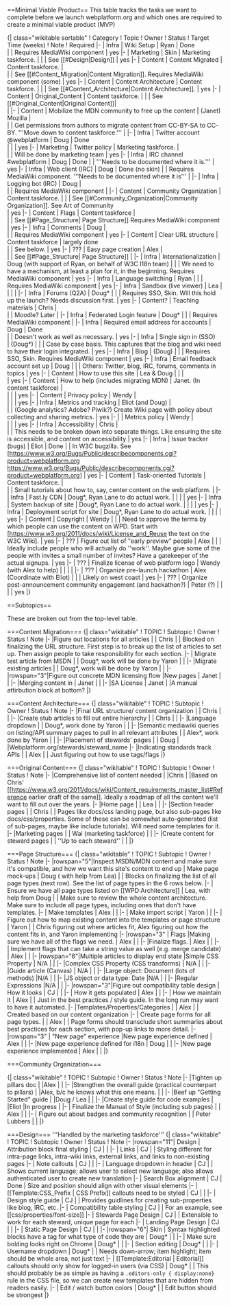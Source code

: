 ==Minimal Viable Product==
This table tracks the tasks we want to complete before we launch webplatform.org and which ones are required to create a minimal viable product (MVP) 

{| class="wikitable sortable"
! Category
! Topic
! Owner
! Status
! Target Time (weeks)
! Note
! Required 
|-
| Infra
| Wiki Setup
| Ryan
| Done                                         
| 
| Requires MediaWiki component
| yes
|-
| Marketing
| Skin
| Marketing taskforce. 
| 
| 
| See [[#Design|Design]]
| yes
|-
| Content
| Content Migrated
| Content taskforce. 
| 	
| 
| See [[#Content_Migration|Content Migration]]. Requires MediaWiki component (some) 
| yes
|-
| Content
| Content Architecture
| Content taskforce. 
|
|
| See [[#Content_Architecture|Content Architecture]].
| yes
|-
| Content
| Original_Content
| Content taskforce. 
| 
|
| See [[#Original_Content|Original Content]]| 	 
|
|-
| Content
| Mobilize the MDN community to free up the content
| (Janet) Mozilla
| 	
| 
| Get permissions from authors to migrate content from CC-BY-SA to CC-BY. '''Move down to content taskforce.'''
|
|-
| Infra
| Twitter account @webplatform
| Doug
| Done	
| 
| 
| yes
|-
| Marketing
| Twitter policy 
| Marketing taskforce.
| 	
| 
| Will be done by marketing team
| yes
|-
| Infra
| IRC channel #webplatform
| Doug
| Done
| 
| '''Needs to be documented where it is.'''
| yes
|-
| Infra
| Web client (IRC)
| Doug 
| Done (no skin)
| 
| Requires MediaWiki component. '''Needs to be documented where it is'''
| 
|-
| Infra
| Logging bot (IRC)
| Doug
| 	
| 
| Requires MediaWiki component
| 
|-
| Content
| Community Organization
| Content taskforce. 
| 
| 
| See [[#Community_Organization|Community Organization]]. See Art of Community	
| yes
|-
| Content
| Flags
| Content taskforce
| 	
| 
| See [[#Page_Structure| Page Structure]] Requires MediaWiki component
| yes
|-
| Infra
| Comments
| Doug
| 	
| 
| Requires MediaWiki component
| yes
|-
| Content
| Clear URL structure
| Content taskforce
| largely done	
| 
| See below.
| yes
|-
| ???
| Easy page creation
| Alex
| 	
| 
| See [[#Page_Structure| Page Structure]]
| 
|-
| Infra
| Internationalization
| Doug (with support of Ryan, on behalf of W3C I18n team)
| 
| 
| We need to have a mechanism, at least a plan for it, in the beginning. Requires MediaWiki component
| yes
|-
| Infra
| Language switching
| Ryan
| 
| 
| Requires MediaWiki component
| yes
|-
| Infra
| Sandbox (live viewer)
| Lea
| 	
| 
| 
| 
|-
| Infra
| Forums (Q2A)
| Doug*
| 
| 
| Requires SSO, Skin. Will this hold up the launch?  Needs discussion first.
| yes
|-
| Content?
| Teaching materials
| Chris
| 	
| 
| Moodle? Later
| 
|-
| Infra
| Federated Login feature
| Doug*
| 
| 
| Requires MediaWiki component
| 
|-
| Infra
| Required email address for accounts
| Doug
| Done	
| 
| Doesn't work as well as necessary.
| yes
|-
| Infra
| Single sign in (SSO)	
| (Doug*)
| 
| 
| Case by case basis. This captures that the blog and wiki need to have their login integrated.
| yes
|-
| Infra
| Blog
| (Doug)
| 
| 
| Requires SSO, Skin. Requires MediaWiki component
| yes
|-
| Infra
| Email feedback account set up
| Doug
|
| 
| Others: Twitter, blog, IRC, forums, comments in topics
| yes
|-
| Content
| How to use this site
| Lea & Doug
| 
| 
| 	
| yes
|-
| Content
| How to help (includes migrating MDN)
| Janet. (In content taskforce)
| 	
| 
| 
| yes
|-
| Content
| Privacy policy
| Wendy
| 	
| 
| 
| yes
|-
| Infra
| Metrics and tracking 
| Eliot (and Doug)
| 	
| 
| (Google analytics? Adobe? Piwik?) Create Wiki page with policy about collecting and sharing metrics.
| yes
|-
| 
| Metrics policy
| Wendy
| 	
| 
| 
| yes
|-
| Infra
| Accessibility
| Chris
| 	
| 
| This needs to be broken down into separate things. Like ensuring the site is accessible, and content on accessibility
| yes
|-
| Infra
| Issue tracker (bugs)
| Eliot
| Done
| 
| In W3C bugzilla. See [https://www.w3.org/Bugs/Public/describecomponents.cgi?product=webplatform.org https://www.w3.org/Bugs/Public/describecomponents.cgi?product=webplatform.org]
| yes
|-
| Content
| Task-oriented Tutorials
| Content taskforce.
| 	
| 
| Small tutorials about how to, say, center content on the web platform.
| 
|-
| Infra
| Fast.ly CDN
| Doug*, Ryan Lane to do actual work.
| 
| 
| 
| yes
|-
| Infra
| System backup of site
| Doug*, Ryan Lane to do actual work.
| 
| 
| 
| yes
|-
| Infra
| Deployment script for site
| Doug*, Ryan Lane to do actual work.
| 
| 
| 
| yes
|-
| Content
| Copyright
| Wendy
| 
| 
| Need to approve the terms by which people can use the content on WPD. Start with [https://www.w3.org/2011/docs/wiki/License_and_Reuse the text on the W3C Wiki].
| yes
|-
| ???
| Figure out list of "early preview" people
| Alex
|
|
| Ideally include people who will actually do ''work''. Maybe give some of the people with invites a small number of invites? Have a gatekeeper of the actual signups.
| yes
|-
| ???
| Finalize license of web platform logo
| Wendy (with Alex to help)
|
|
| 
|
|-
| ???
| Organize pre-launch hackathon
| Alex (Coordinate with Eliot)
|
|
| Likely on west coast
|  yes
|-
| ???
| Organize post-announcement community engagement (and hackathon?)
| Peter (?)
|
|
| 
|  yes
|}

==Subtopics==

These are broken out from the top-level table.




===Content Migration===
{| class="wikitable"
! TOPIC
! Subtopic
! Owner
! Status
! Note
|-
|Figure out locations for all articles
|
| Chris
|
| Blocked on finalizing the URL structure. First step is to break up the list of articles to set up. Then assign people to take responsibility for each section.
|-
| Migrate test article from MSDN
|
| Doug*, work will be done by Yaron 
|
| 
|-
|Migrate existing articles
|
| Doug*, work will be done by Yaron
|
|
|-
|rowspan="3"|Figure out concrete MDN licensing flow
|New pages
| Janet
|
|
|-
|Merging content in
| Janet
|
|
|-
|SA License
| Janet
|
|A manual attirbution block at bottom?
|}

===Content Architecture===
{| class="wikitable"
! TOPIC
! Subtopic
! Owner
! Status
! Note
|-
|Final URL structure/ content organization
|
| Chris
|
|
|-
|Create stub articles to fill out entire hierarchy
|
| Chris
|
|
|-
|Language dropdown
|
| Doug*, work done by Yaron
|
|
|-
|Semantic mediawiki queries on listing/API summary pages to pull in all relevant attributes
|
| Alex*, work done by Yaron
|
|
|-
|Placement of stewards' pages
|
| Doug
|
|Webplatform.org/stewards/steward_name
|-
|Indicating standards track APIs
|
| Alex
|
| Just figuring out how to use tags/flags
|}

===Original Content===
{| class="wikitable"
! TOPIC
! Subtopic
! Owner
! Status
! Note
|-
|Comprehensive list of content needed
|
|Chris
|
|Based on Chris' [[https://www.w3.org/2011/docs/wiki/Content_requirements_master_list#Reference earlier draft of the same]]. Ideally a roadmap of all the content we'll want to fill out over the years.
|-
|Home page
|
| Lea
|
|
|-
|Section header pages
|
| Chris
|
| Pages like docs/css landing page, but also sub-pages like docs/css/properties. Some of these can be somewhat auto-generated (list of sub-pages, maybe like include tutorials). Will need some templates for it.
|-
|Marketing pages
|
| Wai (marketing taskforce)
|
|
|-
|Create content for steward pages
|
| ''Up to each steward''
|
|
|}

===Page Structure===
{| class="wikitable"
! TOPIC
! Subtopic
! Owner
! Status
! Note
|-
|rowspan="5"|Inspect MSDN/MDN content and make sure it's compatible, and how we want this site's content to end up
| Make page mock-ups
| Doug ( with help from Lea)
| 
| Blocks on finalizing the list of all page types (next row). See the list of page types in the 6 rows below.
|- 
| Ensure we have all page types listed on [[WPD:Architecture]]
| Lea, with help from Doug
| 
| Make sure to review the whole content architecture. Make sure to include all page types, including ones that don't have templates.
|-
| Make templates
| Alex
|
| 
|-
| Make import script
| Yaron
|
| 
|-
| Figure out how to map existing content into the templates or page structure
| Yaron
|
| Chris figuring out where articles fit, Alex figuring out how the content fits in, and Yaron implementing
|-
|rowspan="3" | Flags 
|Making sure we have all of the flags we need.
| Alex
|
|
|-
|Finalize flags.
| Alex
|
|
|-
| Implement flags that can take a string value as well (e.g. merge candidate)
| Alex
|
|
|-
|rowspan="6"|Multiple articles to display end state
|Simple CSS Property
| N/A
|
|
|-
|Complex CSS Property (CSS transforms)
| N/A
|
|
|-
|Guide article (Canvas)
| N/A
|
|
|-
|Large object: Document (lots of methods)
|N/A
|
|
|-
|JS object or data type: Date
|N/A
|
|
|-
|Regular Expressions
|N/A
|
|
|-
|rowspan="3"|Figure out compatibility table design
| How it looks
| CJ 
|
| 
|-
| How it gets populated
| Alex
|
| 
|-
| How we maintain it
| Alex
|
| Just in the best practices / style guide. In the long run may want to have it automated.
|-
|Templates/Properties/Categories 
|
| Alex
|
| Created based on our content organization
|-
| Create page forms for all page types.
|
| Alex
|
| Page forms should transclude short summaries about best practices for each section, with pop-up links to more detail.
|-
|rowspan="3" | "New page" experience 
|New page experience defined
| Alex
|
| 
|-
|New page experience defined for i18n
|  Doug
|
| 
|-
|New page experience implemented
| Alex
|
| 
|}

===Community Organization===

{| class="wikitable"
! TOPIC
! Subtopic
! Owner
! Status
! Note
|-
|Tighten up pillars doc
|
|Alex
|
|
|-
|Strengthen the overall guide (practical counterpart to pillars)
|
|Alex, b/c he knows what this one means.
|
|
|-
|Beef up "Getting Started" guide
|
|Doug / Lea
|
|
|-
|Create style guide for code examples
|
|Eliot
|In progress
|
|-
| Finalize the Manual of Style (including sub pages)
|
| Alex
|
|
|-
| Figure out about badges and community recognition
|
| Peter Lubbers
|
|
|}

===Design===
'''Handled by the marketing taskforce'''
{| class="wikitable"
! TOPIC
! Subtopic
! Owner
! Status
! Note
|-
|rowspan="11"| Design
| Attribution block final styling
| CJ
| 
| 
|-
| Links
| CJ
| 
| Styling different for intra-page links, intra-wiki links, external links, and links to non-existing pages
|-
| Note callouts
| CJ
| 
| 
|-
| Language dropdown in header
| CJ
| 
| Shows current language; allows user to select new language; also allows authenticated user to create new translation
|-
| Search Box alignment
| CJ
| Done
| Size and position should align with other visual elements 
|-
| [[Template:CSS_Prefix | CSS Prefix]] callouts need to be styled
| CJ
|
|
|-
| Design style guide
| CJ
|
| Provides guidlines for creating sub-properties like blog, IRC, etc.
|-
| Compatibility table styling
| CJ
|
| For an example, see [[css/properties/font-size]]
|-
| Stewards Page Design
| CJ
| 
| Extensible to work for each steward, unique page for each
|-
| Landing Page Design
| CJ
| 
| 
|-
| Static Page Design
| CJ
| 
|
|-
|rowspan="6"| Skin
| Syntax highlighted blocks have a tag for what type of code they are
| Doug*
| 
| 
|-
| Make sure bolding looks right on Chrome
| Doug*
| 
| 
|-
| Section editing
| Doug*
| 
| 
|-
| Username dropdown
| Doug*
| 
| Needs down-arrow; item highlight; item should be whole area, not just text
|-
| [[Template:Editorial | Editorial]] callouts should only show for logged-in users (via CSS)
| Doug*
| 
| This should probably be as simple as having a <code>.editors-only { display:none}</code> rule in the CSS file, so we can create new templates that are hidden from readers easily.
|-
| Edit / watch button colors
| Doug*
| 
| Edit button should be strongest
|}